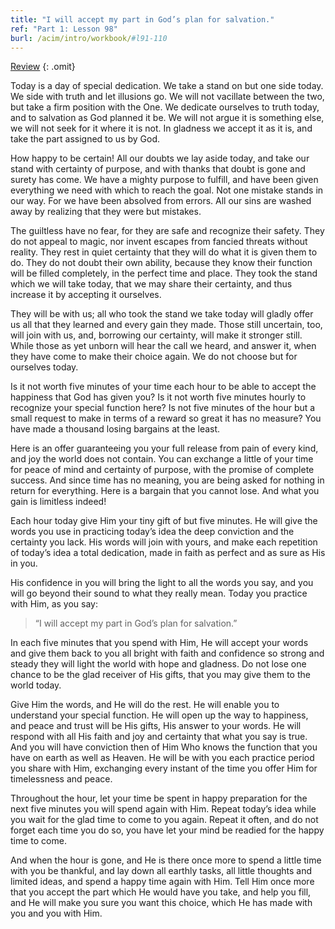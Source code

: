 ```yaml
---
title: "I will accept my part in God’s plan for salvation."
ref: "Part 1: Lesson 98"
burl: /acim/intro/workbook/#l91-110
---
```


<a class="hide-review" href="/acim/workbook/l114/#l098">Review</a>
{: .omit}

Today is a day of special dedication. We take a stand on but one side
today. We side with truth and let illusions go. We will not vacillate
between the two, but take a firm position with the One. We dedicate
ourselves to truth today, and to salvation as God planned it be. We will
not argue it is something else, we will not seek for it where it is not.
In gladness we accept it as it is, and take the part assigned to us by
God.

How happy to be certain! All our doubts we lay aside today, and take our
stand with certainty of purpose, and with thanks that doubt is gone and
surety has come. We have a mighty purpose to fulfill, and have been given
everything we need with which to reach the goal. Not one mistake stands
in our way. For we have been absolved from errors. All our sins are
washed away by realizing that they were but mistakes.

The guiltless have no fear, for they are safe and recognize their
safety. They do not appeal to magic, nor invent escapes from fancied
threats without reality. They rest in quiet certainty that they will do
what it is given them to do. They do not doubt their own ability,
because they know their function will be filled completely, in the
perfect time and place. They took the stand which we will take today,
that we may share their certainty, and thus increase it by accepting it
ourselves.

They will be with us; all who took the stand we take today will gladly
offer us all that they learned and every gain they made. Those still
uncertain, too, will join with us, and, borrowing our certainty, will
make it stronger still. While those as yet unborn will hear the call we
heard, and answer it, when they have come to make their choice again. We
do not choose but for ourselves today.

Is it not worth five minutes of your time each hour to be able to accept
the happiness that God has given you? Is it not worth five minutes
hourly to recognize your special function here? Is not five minutes of
the hour but a small request to make in terms of a reward so great it
has no measure? You have made a thousand losing bargains
at the least.

Here is an offer guaranteeing you your full release from pain of every
kind, and joy the world does not contain. You can exchange a little of
your time for peace of mind and certainty of purpose, with the promise
of complete success. And since time has no meaning, you are being asked
for nothing in return for everything. Here is a bargain that you cannot
lose. And what you gain is limitless indeed!

Each hour today give Him your tiny gift of but five minutes. He will
give the words you use in practicing today’s idea the deep conviction
and the certainty you lack. His words will join with yours, and make
each repetition of today’s idea a total dedication, made in faith as
perfect and as sure as His in you.

His confidence in you will bring the light to all the words you say, and
you will go beyond their sound to what they really mean. Today you
practice with Him, as you say:

> “I will accept my part in God’s plan for salvation.”

In each five minutes that you spend with Him, He will accept your words
and give them back to you all bright with faith and confidence so strong
and steady they will light the world with hope and gladness. Do not lose
one chance to be the glad receiver of His gifts, that you may give them
to the world today.

Give Him the words, and He will do the rest. He will enable you to
understand your special function. He will open up the way to happiness,
and peace and trust will be His gifts, His answer to your words. He will
respond with all His faith and joy and certainty that what you say is
true. And you will have conviction then of Him Who knows the function
that you have on earth as well as Heaven. He will be with you each
practice period you share with Him, exchanging every instant of the time
you offer Him for timelessness and peace.

Throughout the hour, let your time be spent in happy preparation for the
next five minutes you will spend again with Him. Repeat today’s idea
while you wait for the glad time to come to you again. Repeat it often,
and do not forget each time you do so, you have let your mind be readied
for the happy time to come.

And when the hour is gone, and He is there once more to spend a little
time with you be thankful, and lay down all earthly tasks, all
little thoughts and limited ideas, and spend a happy time again with
Him. Tell Him once more that you accept the part which He would have you
take, and help you fill, and He will make you sure you want this choice,
which He has made with you and you with Him.

